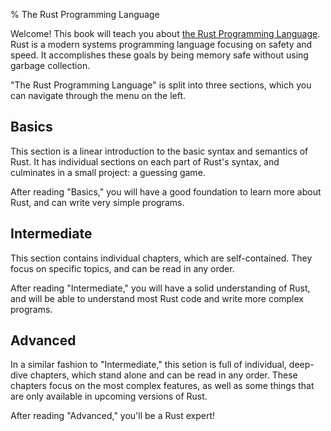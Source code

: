 % The Rust Programming Language

Welcome! This book will teach you about [the Rust Programming
Language](http://www.rust-lang.org/). Rust is a modern systems programming
language focusing on safety and speed. It accomplishes these goals by being
memory safe without using garbage collection.

"The Rust Programming Language" is split into three sections, which you can
navigate through the menu on the left.

## Basics

This section is a linear introduction to the basic syntax and semantics of
Rust. It has individual sections on each part of Rust's syntax, and culminates
in a small project: a guessing game.

After reading "Basics," you will have a good foundation to learn more about
Rust, and can write very simple programs.

## Intermediate

This section contains individual chapters, which are self-contained. They focus
on specific topics, and can be read in any order.

After reading "Intermediate," you will have a solid understanding of Rust,
and will be able to understand most Rust code and write more complex programs.

## Advanced

In a similar fashion to "Intermediate," this setion is full of individual,
deep-dive chapters, which stand alone and can be read in any order. These
chapters focus on the most complex features, as well as some things that
are only available in upcoming versions of Rust.

After reading "Advanced," you'll be a Rust expert!
